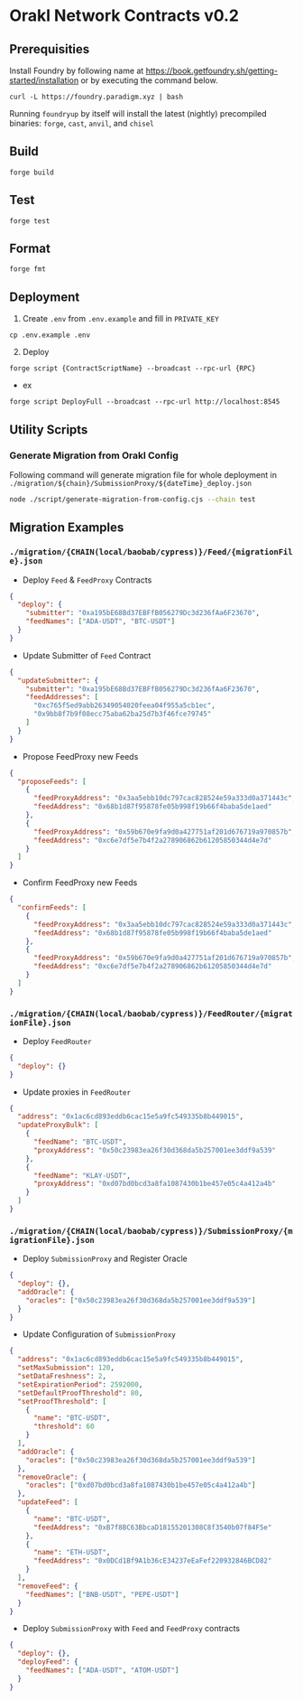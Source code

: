 # Orakl Network Contracts v0.2

## Prerequisities

Install Foundry by following name at https://book.getfoundry.sh/getting-started/installation or by executing the command below.

```shell
curl -L https://foundry.paradigm.xyz | bash
```

Running `foundryup` by itself will install the latest (nightly) precompiled binaries: `forge`, `cast`, `anvil`, and `chisel`

## Build

```shell
forge build
```

## Test

```shell
forge test
```

## Format

```shell
forge fmt
```

## Deployment

1. Create `.env` from `.env.example` and fill in `PRIVATE_KEY`

```
cp .env.example .env
```

2. Deploy

```shell
forge script {ContractScriptName} --broadcast --rpc-url {RPC}
```

- ex

```shell
forge script DeployFull --broadcast --rpc-url http://localhost:8545
```

## Utility Scripts

### Generate Migration from Orakl Config

Following command will generate migration file for whole deployment in `./migration/${chain}/SubmissionProxy/${dateTime}_deploy.json`

```bash
node ./script/generate-migration-from-config.cjs --chain test
```

## Migration Examples

### `./migration/{CHAIN(local/baobab/cypress)}/Feed/{migrationFile}.json`

- Deploy `Feed` & `FeedProxy` Contracts

```json
{
  "deploy": {
    "submitter": "0xa195bE68Bd37EBFfB056279Dc3d236fAa6F23670",
    "feedNames": ["ADA-USDT", "BTC-USDT"]
  }
}
```

- Update Submitter of `Feed` Contract

```json
{
  "updateSubmitter": {
    "submitter": "0xa195bE68Bd37EBFfB056279Dc3d236fAa6F23670",
    "feedAddresses": [
      "0xc765f5ed9abb26349054020feea04f955a5cb1ec",
      "0x9bb8f7b9f08ecc75aba62ba25d7b3f46fce79745"
    ]
  }
}
```

- Propose FeedProxy new Feeds

```json
{
  "proposeFeeds": [
    {
      "feedProxyAddress": "0x3aa5ebb10dc797cac828524e59a333d0a371443c",
      "feedAddress": "0x68b1d87f95878fe05b998f19b66f4baba5de1aed"
    },
    {
      "feedProxyAddress": "0x59b670e9fa9d0a427751af201d676719a970857b",
      "feedAddress": "0xc6e7df5e7b4f2a278906862b61205850344d4e7d"
    }
  ]
}
```

- Confirm FeedProxy new Feeds

```json
{
  "confirmFeeds": [
    {
      "feedProxyAddress": "0x3aa5ebb10dc797cac828524e59a333d0a371443c",
      "feedAddress": "0x68b1d87f95878fe05b998f19b66f4baba5de1aed"
    },
    {
      "feedProxyAddress": "0x59b670e9fa9d0a427751af201d676719a970857b",
      "feedAddress": "0xc6e7df5e7b4f2a278906862b61205850344d4e7d"
    }
  ]
}
```

### `./migration/{CHAIN(local/baobab/cypress)}/FeedRouter/{migrationFile}.json`

- Deploy `FeedRouter`

```json
{
  "deploy": {}
}
```

- Update proxies in `FeedRouter`

```json
{
  "address": "0x1ac6cd893eddb6cac15e5a9fc549335b8b449015",
  "updateProxyBulk": [
    {
      "feedName": "BTC-USDT",
      "proxyAddress": "0x50c23983ea26f30d368da5b257001ee3ddf9a539"
    },
    {
      "feedName": "KLAY-USDT",
      "proxyAddress": "0xd07bd0bcd3a8fa1087430b1be457e05c4a412a4b"
    }
  ]
}
```

### `./migration/{CHAIN(local/baobab/cypress)}/SubmissionProxy/{migrationFile}.json`

- Deploy `SubmissionProxy` and Register Oracle

```json
{
  "deploy": {},
  "addOracle": {
    "oracles": ["0x50c23983ea26f30d368da5b257001ee3ddf9a539"]
  }
}
```

- Update Configuration of `SubmissionProxy`

```json
{
  "address": "0x1ac6cd893eddb6cac15e5a9fc549335b8b449015",
  "setMaxSubmission": 120,
  "setDataFreshness": 2,
  "setExpirationPeriod": 2592000,
  "setDefaultProofThreshold": 80,
  "setProofThreshold": [
    {
      "name": "BTC-USDT",
      "threshold": 60
    }
  ],
  "addOracle": {
    "oracles": ["0x50c23983ea26f30d368da5b257001ee3ddf9a539"]
  },
  "removeOracle": {
    "oracles": ["0xd07bd0bcd3a8fa1087430b1be457e05c4a412a4b"]
  },
  "updateFeed": [
    {
      "name": "BTC-USDT",
      "feedAddress": "0xB7f8BC63BbcaD18155201308C8f3540b07f84F5e"
    },
    {
      "name": "ETH-USDT",
      "feedAddress": "0x0DCd1Bf9A1b36cE34237eEaFef220932846BCD82"
    }
  ],
  "removeFeed": {
    "feedNames": ["BNB-USDT", "PEPE-USDT"]
  }
}
```

- Deploy `SubmissionProxy` with `Feed` and `FeedProxy` contracts

```json
{
  "deploy": {},
  "deployFeed": {
    "feedNames": ["ADA-USDT", "ATOM-USDT"]
  }
}
```
